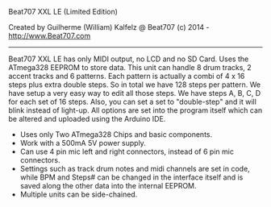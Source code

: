 Beat707 XXL LE (Limited Edition)

Created by Guilherme (William) Kalfelz
@ Beat707 (c) 2014 - http://www.Beat707.com

------------------------------------------------------------------------------------------------

Beat707 XXL LE has only MIDI output, no LCD and no SD Card. Uses the ATmega328 EEPROM to store data. This unit can handle 8 drum tracks, 2 accent tracks and 6 patterns. Each pattern is actually a combi of 4 x 16 steps plus extra double steps. So in total we have 128 steps per pattern. We have setup a very easy way to edit all those steps. We have steps A, B, C, D for each set of 16 steps. Also, you can set a set to "double-step" and it will blink instead of light-up. All options are set into the program itself which can be altered and uploaded using the Arduino IDE.

- Uses only Two ATmega328 Chips and basic components.
- Work with a 500mA 5V power supply.
- Can use 4 pin mic left and right connectors, instead of 6 pin mic connectors.
- Settings such as track drum notes and midi channels are set in code, while BPM and Steps# can be changed in the interface itself and is saved along the other data into the internal EEPROM.
- Multiple units can be side-chained.